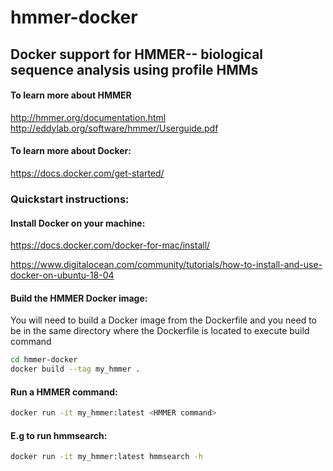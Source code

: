 # hmmer-docker

## Docker support for HMMER-- biological sequence analysis using profile HMMs

#### To learn more about HMMER
http://hmmer.org/documentation.html
http://eddylab.org/software/hmmer/Userguide.pdf

#### To learn more about Docker:
https://docs.docker.com/get-started/

### Quickstart instructions:

#### Install Docker on your machine: 
https://docs.docker.com/docker-for-mac/install/

https://www.digitalocean.com/community/tutorials/how-to-install-and-use-docker-on-ubuntu-18-04


#### Build the HMMER Docker image:
You will need to build a Docker image from the Dockerfile and you need to be in the same directory where the Dockerfile is located to execute build command
```bash
cd hmmer-docker
docker build --tag my_hmmer .
```

#### Run a HMMER command:
```bash
docker run -it my_hmmer:latest <HMMER command>
```

#### E.g to run hmmsearch:
```bash
docker run -it my_hmmer:latest hmmsearch -h
```
